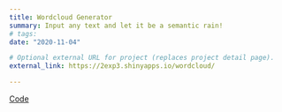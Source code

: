 ```yaml
---
title: Wordcloud Generator
summary: Input any text and let it be a semantic rain!
# tags:
date: "2020-11-04"

# Optional external URL for project (replaces project detail page).
external_link: https://2exp3.shinyapps.io/wordcloud/

---
```

[Code](https://github.com/2exp3/wordcloud)